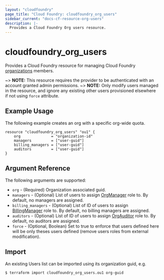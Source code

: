 ```yaml
---
layout: "cloudfoundry"
page_title: "Cloud Foundry: cloudfoundry_org_users"
sidebar_current: "docs-cf-resource-org-users"
description: |-
  Provides a Cloud Foundry Org users resource.
---
```


# cloudfoundry\_org\_users

Provides a Cloud Foundry resource for managing Cloud Foundry [organizations](https://docs.cloudfoundry.org/concepts/roles.html) members. 

~> **NOTE:** This resource requires the provider to be authenticated with an account granted admin permissions.
~> **NOTE:** Only modify users managed in the resource, and ignore any existing other users provisioned elsewhere if not using `force` attribute.

## Example Usage

The following example creates an org with a specific org-wide quota.

```
resource "cloudfoundry_org_users" "ou1" {
    org              = "organization-id"
    managers         = ["user-guid"]
    billing_managers = ["user-guid"]
    auditors         = ["user-guid"]
}
```

## Argument Reference

The following arguments are supported:

* `org` - (Required) Organization associated guid.
* `managers` - (Optional) List of users to assign [OrgManager](https://docs.cloudfoundry.org/concepts/roles.html#roles) role to. By default, no managers are assigned.
* `billing_managers` - (Optional) List of ID of users to assign [BillingManager](https://docs.cloudfoundry.org/concepts/roles.html#roles) role to.  By default, no billing managers are assigned.
* `auditors` - (Optional) List of ID of users to assign [OrgAuditor](https://docs.cloudfoundry.org/concepts/roles.html#roles) role to.  By default, no auditors are assigned.
* `force` - (Optional, Boolean) Set to true to enforce that users defined here will be only theses users defined (remove users roles from external modification).

## Import

An existing Users list can be imported using its organization guid, e.g.

```
$ terraform import cloudfoundry_org_users.ou1 org-guid
```
